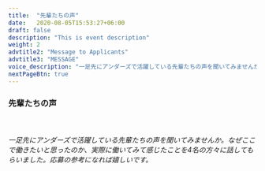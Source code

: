 ```yaml
---
title:  "先輩たちの声"
date:   2020-08-05T15:53:27+06:00
draft: false
description: "This is event description"
weight: 2
advtitle2: "Message to Applicants"
advtitle3: "MESSAGE"
voice_description: "一足先にアンダーズで活躍している先輩たちの声を聞いてみませんか。なぜここで働きたいと思ったのか、実際に働いてみて感じたことを4名の方々に話してもらいました。応募の参考になれば嬉しいです。"
nextPageBtn: true
---
```


### **先輩たちの声**
&nbsp;
###### 一足先にアンダーズで活躍している先輩たちの声を聞いてみませんか。なぜここで働きたいと思ったのか、実際に働いてみて感じたことを4名の方々に話してもらいました。応募の参考になれば嬉しいです。
